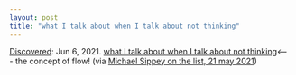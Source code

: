 ```yaml
---
layout: post
title: "what I talk about when I talk about not thinking"
---
```

[Discovered](http://rolandtanglao.com/2020/07/29/p1-blogthis-checkvist-list-links-to-blog/): Jun 6, 2021. [what I talk about when I talk about not thinking](https://ava.substack.com/p/what-i-talk-about-when-i-talk-about)<--- the concept of flow! (via [Michael Sippey on the list, 21 may 2021](https://sippey.medium.com/on-the-list-21-may-2021-93f899e5b1cb))
